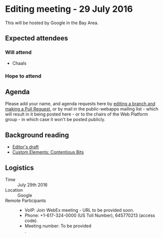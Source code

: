 <html>
 <head>
  <meta charset="utf-8">
  <title>29 July 2016 HTML Editing meeting</title>
 </head>
 <body>
  <h1>Editing meeting - 29 July 2016</h1>

  <p>This will be hosted by Google in the Bay Area.</p>

  <h2>Expected attendees</h2>

<h3>Will attend</h3>

  <ul>
   <li>Chaals</li>
  </ul>

<h3>Hope to attend</h3>
  <ul>
  </ul>

  <h2>Agenda</h2>
  <dl>
   <dt></dt>
    <dd></dd>
  </dl>


  <p>Please add your name, and agenda requests here by <a href="https://github.com/w3c/WebPlatformWG/blob/gh-pages/meetings/16janWC.md">editing a branch and making a Pull Request</a>, or by mail in the public-webapps mailing list - which will result in it being posted here - or to the chairs of the Web Platform group - in which case it won't be posted publicly.</p>

<h2>Background reading</h2>

<ul>
  <li><a href="http://w3c.github.io/webcomponents/spec/custom/">Editor's draft</a></li>
  <li><a href="https://github.com/w3c/webcomponents/wiki/Custom-Elements:-Contentious-Bits">Custom Elements: Contentious Bits</a></li>
</ul>


<h2>Logistics</h2>

<dl>
  <dt>Time</dt>
  <dd>July 29th 2016</dd>
  <dt>Location</dt>
  <dd>Google</dd>
  <dt>Remote Participants</dt>
  <dd>
    <ul>
      <li>VoIP: Join WebEx meeting - URL to be provided soon.</li>
      <li>Phone: +1-617-324-0000 (US Toll Number), 645770213 (access code).</li>
      <li>Meeting number: To be provided</li>.
    </ul>
  </dd>
</dl>

 </body>
</html>
